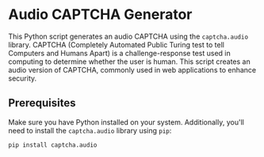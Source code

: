 # Audio CAPTCHA Generator

This Python script generates an audio CAPTCHA using the `captcha.audio` library. CAPTCHA (Completely Automated Public Turing test to tell Computers and Humans Apart) is a challenge-response test used in computing to determine whether the user is human. This script creates an audio version of CAPTCHA, commonly used in web applications to enhance security.

## Prerequisites

Make sure you have Python installed on your system. Additionally, you'll need to install the `captcha.audio` library using `pip`:

```bash
pip install captcha.audio

